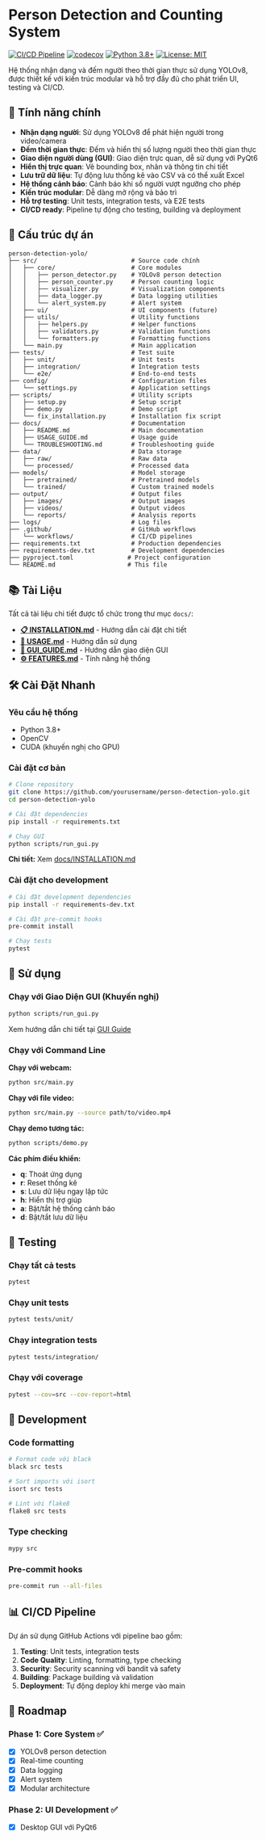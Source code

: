 # Person Detection and Counting System

[![CI/CD Pipeline](https://github.com/yourusername/person-detection-yolo/workflows/CI/CD%20Pipeline/badge.svg)](https://github.com/yourusername/person-detection-yolo/actions)
[![codecov](https://codecov.io/gh/yourusername/person-detection-yolo/branch/main/graph/badge.svg)](https://codecov.io/gh/yourusername/person-detection-yolo)
[![Python 3.8+](https://img.shields.io/badge/python-3.8+-blue.svg)](https://www.python.org/downloads/)
[![License: MIT](https://img.shields.io/badge/License-MIT-yellow.svg)](https://opensource.org/licenses/MIT)

Hệ thống nhận dạng và đếm người theo thời gian thực sử dụng YOLOv8, được thiết kế với kiến trúc modular và hỗ trợ đầy đủ cho phát triển UI, testing và CI/CD.

## 🚀 Tính năng chính

-   **Nhận dạng người**: Sử dụng YOLOv8 để phát hiện người trong video/camera
-   **Đếm thời gian thực**: Đếm và hiển thị số lượng người theo thời gian thực
-   **Giao diện người dùng (GUI)**: Giao diện trực quan, dễ sử dụng với PyQt6
-   **Hiển thị trực quan**: Vẽ bounding box, nhãn và thông tin chi tiết
-   **Lưu trữ dữ liệu**: Tự động lưu thống kê vào CSV và có thể xuất Excel
-   **Hệ thống cảnh báo**: Cảnh báo khi số người vượt ngưỡng cho phép
-   **Kiến trúc modular**: Dễ dàng mở rộng và bảo trì
-   **Hỗ trợ testing**: Unit tests, integration tests, và E2E tests
-   **CI/CD ready**: Pipeline tự động cho testing, building và deployment

## 📁 Cấu trúc dự án

```
person-detection-yolo/
├── src/                          # Source code chính
│   ├── core/                     # Core modules
│   │   ├── person_detector.py    # YOLOv8 person detection
│   │   ├── person_counter.py     # Person counting logic
│   │   ├── visualizer.py         # Visualization components
│   │   ├── data_logger.py        # Data logging utilities
│   │   └── alert_system.py       # Alert system
│   ├── ui/                       # UI components (future)
│   ├── utils/                    # Utility functions
│   │   ├── helpers.py            # Helper functions
│   │   ├── validators.py         # Validation functions
│   │   └── formatters.py         # Formatting functions
│   └── main.py                   # Main application
├── tests/                        # Test suite
│   ├── unit/                     # Unit tests
│   ├── integration/              # Integration tests
│   └── e2e/                      # End-to-end tests
├── config/                       # Configuration files
│   └── settings.py               # Application settings
├── scripts/                      # Utility scripts
│   ├── setup.py                  # Setup script
│   ├── demo.py                   # Demo script
│   └── fix_installation.py       # Installation fix script
├── docs/                         # Documentation
│   ├── README.md                 # Main documentation
│   ├── USAGE_GUIDE.md            # Usage guide
│   └── TROUBLESHOOTING.md        # Troubleshooting guide
├── data/                         # Data storage
│   ├── raw/                      # Raw data
│   └── processed/                # Processed data
├── models/                       # Model storage
│   ├── pretrained/               # Pretrained models
│   └── trained/                  # Custom trained models
├── output/                       # Output files
│   ├── images/                   # Output images
│   ├── videos/                   # Output videos
│   └── reports/                  # Analysis reports
├── logs/                         # Log files
├── .github/                      # GitHub workflows
│   └── workflows/                # CI/CD pipelines
├── requirements.txt              # Production dependencies
├── requirements-dev.txt          # Development dependencies
├── pyproject.toml               # Project configuration
└── README.md                    # This file
```

## 📚 Tài Liệu

Tất cả tài liệu chi tiết được tổ chức trong thư mục `docs/`:

-   **[📋 INSTALLATION.md](docs/INSTALLATION.md)** - Hướng dẫn cài đặt chi tiết
-   **[🏃 USAGE.md](docs/USAGE.md)** - Hướng dẫn sử dụng
-   **[🎨 GUI_GUIDE.md](docs/GUI_GUIDE.md)** - Hướng dẫn giao diện GUI
-   **[⚙️ FEATURES.md](docs/FEATURES.md)** - Tính năng hệ thống

## 🛠️ Cài Đặt Nhanh

### Yêu cầu hệ thống

-   Python 3.8+
-   OpenCV
-   CUDA (khuyến nghị cho GPU)

### Cài đặt cơ bản

```bash
# Clone repository
git clone https://github.com/yourusername/person-detection-yolo.git
cd person-detection-yolo

# Cài đặt dependencies
pip install -r requirements.txt

# Chạy GUI
python scripts/run_gui.py
```

**Chi tiết:** Xem [docs/INSTALLATION.md](docs/INSTALLATION.md)

### Cài đặt cho development

```bash
# Cài đặt development dependencies
pip install -r requirements-dev.txt

# Cài đặt pre-commit hooks
pre-commit install

# Chạy tests
pytest
```

## 🚀 Sử dụng

### Chạy với Giao Diện GUI (Khuyến nghị)

```bash
python scripts/run_gui.py
```

Xem hướng dẫn chi tiết tại [GUI Guide](docs/GUI_GUIDE.md)

### Chạy với Command Line

**Chạy với webcam:**

```bash
python src/main.py
```

**Chạy với file video:**

```bash
python src/main.py --source path/to/video.mp4
```

**Chạy demo tương tác:**

```bash
python scripts/demo.py
```

**Các phím điều khiển:**

-   **q**: Thoát ứng dụng
-   **r**: Reset thống kê
-   **s**: Lưu dữ liệu ngay lập tức
-   **h**: Hiển thị trợ giúp
-   **a**: Bật/tắt hệ thống cảnh báo
-   **d**: Bật/tắt lưu dữ liệu

## 🧪 Testing

### Chạy tất cả tests

```bash
pytest
```

### Chạy unit tests

```bash
pytest tests/unit/
```

### Chạy integration tests

```bash
pytest tests/integration/
```

### Chạy với coverage

```bash
pytest --cov=src --cov-report=html
```

## 🔧 Development

### Code formatting

```bash
# Format code với black
black src tests

# Sort imports với isort
isort src tests

# Lint với flake8
flake8 src tests
```

### Type checking

```bash
mypy src
```

### Pre-commit hooks

```bash
pre-commit run --all-files
```

## 📊 CI/CD Pipeline

Dự án sử dụng GitHub Actions với pipeline bao gồm:

1. **Testing**: Unit tests, integration tests
2. **Code Quality**: Linting, formatting, type checking
3. **Security**: Security scanning với bandit và safety
4. **Building**: Package building và validation
5. **Deployment**: Tự động deploy khi merge vào main

## 🎯 Roadmap

### Phase 1: Core System ✅

-   [x] YOLOv8 person detection
-   [x] Real-time counting
-   [x] Data logging
-   [x] Alert system
-   [x] Modular architecture

### Phase 2: UI Development ✅

-   [x] Desktop GUI với PyQt6

